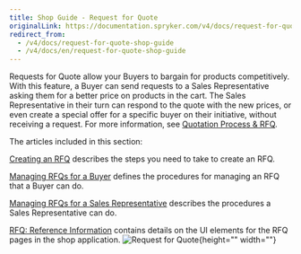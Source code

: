 ```yaml
---
title: Shop Guide - Request for Quote
originalLink: https://documentation.spryker.com/v4/docs/request-for-quote-shop-guide
redirect_from:
  - /v4/docs/request-for-quote-shop-guide
  - /v4/docs/en/request-for-quote-shop-guide
---
```


Requests for Quote allow your Buyers to bargain for products competitively. With this feature, a Buyer can send requests to a Sales Representative asking them for a better price on products in the cart. The Sales Representative in their turn can respond to the quote with the new prices, or even create a special offer for a specific buyer on their initiative, without receiving a request. For more information, see [Quotation Process & RFQ](https://documentation.spryker.com/v4/docs/quotation-process-rfq-201907).

The articles included in this section:

[Creating an RFQ](/docs/scos/dev/user-guides/202001.0/shop-user-guide/shop-guide-quotation-process-and-rfq/creating-rfq-sh) describes the steps you need to take to create an RFQ.

[Managing RFQs for a Buyer](/docs/scos/dev/user-guides/202001.0/shop-user-guide/shop-guide-quotation-process-and-rfq/managing-rfqs-f) defines the procedures for managing an RFQ that a Buyer can do.

[Managing RFQs for a Sales Representative](/docs/scos/dev/user-guides/202001.0/shop-user-guide/shop-guide-quotation-process-and-rfq/managing-rfqs-s) describes the procedures a Sales Representative can do.

[RFQ: Reference Information](/docs/scos/dev/user-guides/202001.0/shop-user-guide/shop-guide-quotation-process-and-rfq/rfq-reference-i) contains details on the UI elements for the RFQ pages in the shop application.
![Request for Quote](https://spryker.s3.eu-central-1.amazonaws.com/docs/User+Guides/Shop+User+Guides/RFQ/rfq-gif.gif){height="" width=""}

<!-- Last review date: Jul 09, 2019  -->
